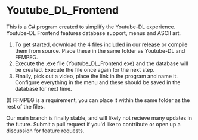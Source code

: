 # Youtube_DL_Frontend

This is a C# program created to simplify the Youtube-DL experience. Youtube-DL Frontend features database support, menus and ASCII art. 
1. To get started, download the 4 files included in our release or compile them from source. Place these in the same folder as Youtube-DL and FFMPEG.
2. Execute the .exe file (Youtube_DL_Frontend.exe) and the database will be created. Execute the file once again for the next step. 
3. Finally, pick out a video, place the link in the program and name it. Configure everything in the menu and these should be saved in the database for next time. 

(!) FFMPEG is a requirement, you can place it within the same folder as the rest of the files. 

Our main branch is finally stable, and will likely not recieve many updates in the future. Submit a pull request if you'd like to contribute or open up a discussion for feature requests.
